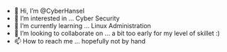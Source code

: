 - 👋 Hi, I’m @CyberHansel
- 👀 I’m interested in ... Cyber Security
- 🌱 I’m currently learning ... Linux Administration
- 💞️ I’m looking to collaborate on ... a bit too early for my level of skillet :)
- 📫 How to reach me ... hopefully not by hand

<!---
CyberHansel/CyberHansel is a ✨ special ✨ repository because its `README.md` (this file) appears on your GitHub profile.
You can click the Preview link to take a look at your changes.
--->
